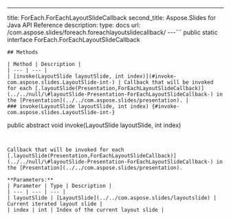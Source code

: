 ---
title: ForEach.ForEachLayoutSlideCallback
second_title: Aspose.Slides for Java API Reference
description: 
type: docs
url: /com.aspose.slides/foreach.foreachlayoutslidecallback/
---```
public static interface ForEach.ForEachLayoutSlideCallback
```
## Methods

| Method | Description |
| --- | --- |
| [invoke(LayoutSlide layoutSlide, int index)](#invoke-com.aspose.slides.LayoutSlide-int-) | Callback that will be invoked for each [.layoutSlide(Presentation,ForEachLayoutSlideCallback)](../../null/\#layoutSlide-Presentation-ForEachLayoutSlideCallback-) in the [Presentation](../../com.aspose.slides/presentation). |
### invoke(LayoutSlide layoutSlide, int index) {#invoke-com.aspose.slides.LayoutSlide-int-}
```
public abstract void invoke(LayoutSlide layoutSlide, int index)
```


Callback that will be invoked for each [.layoutSlide(Presentation,ForEachLayoutSlideCallback)](../../null/\#layoutSlide-Presentation-ForEachLayoutSlideCallback-) in the [Presentation](../../com.aspose.slides/presentation).

**Parameters:**
| Parameter | Type | Description |
| --- | --- | --- |
| layoutSlide | [LayoutSlide](../../com.aspose.slides/layoutslide) | Current iterated layout slide |
| index | int | Index of the current layout slide |

